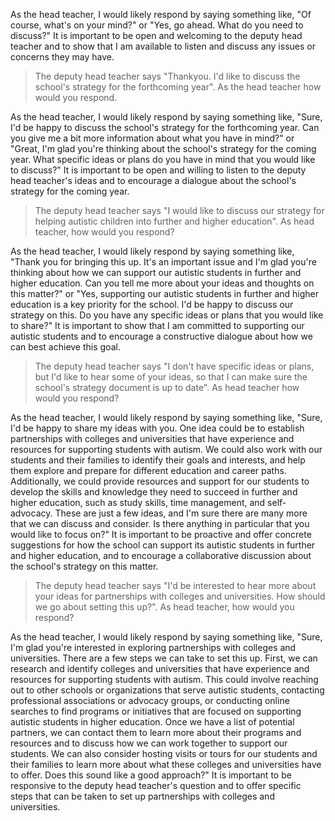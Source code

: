 As the head teacher, I would likely respond by saying something like, "Of course, what's on your mind?" or "Yes, go
ahead. What do you need to discuss?" It is important to be open and welcoming to the deputy head teacher and to show
that I am available to listen and discuss any issues or concerns they may have.

> The deputy head teacher says "Thankyou. I'd like to discuss the school's strategy for the forthcoming year". As the
> head teacher how would you respond.

As the head teacher, I would likely respond by saying something like, "Sure, I'd be happy to discuss the school's
strategy for the forthcoming year. Can you give me a bit more information about what you have in mind?" or "Great, I'm
glad you're thinking about the school's strategy for the coming year. What specific ideas or plans do you have in mind
that you would like to discuss?" It is important to be open and willing to listen to the deputy head teacher's ideas and
to encourage a dialogue about the school's strategy for the coming year.

> The deputy head teacher says "I would like to discuss our strategy for helping autistic children into further and
> higher education". As head teacher, how would you respond?

As the head teacher, I would likely respond by saying something like, "Thank you for bringing this up. It's an important
issue and I'm glad you're thinking about how we can support our autistic students in further and higher education. Can
you tell me more about your ideas and thoughts on this matter?" or "Yes, supporting our autistic students in further and
higher education is a key priority for the school. I'd be happy to discuss our strategy on this. Do you have any
specific ideas or plans that you would like to share?" It is important to show that I am committed to supporting our
autistic students and to encourage a constructive dialogue about how we can best achieve this goal.

>The deputy head teacher says "I don't have specific ideas or plans, but I'd like to hear some of your ideas, so that I
>can make sure the school's strategy document is up to date". As head teacher how would you respond?

As the head teacher, I would likely respond by saying something like, "Sure, I'd be happy to share my ideas with you.
One idea could be to establish partnerships with colleges and universities that have experience and resources for
supporting students with autism. We could also work with our students and their families to identify their goals and
interests, and help them explore and prepare for different education and career paths. Additionally, we could provide
resources and support for our students to develop the skills and knowledge they need to succeed in further and higher
education, such as study skills, time management, and self-advocacy. These are just a few ideas, and I'm sure there are
many more that we can discuss and consider. Is there anything in particular that you would like to focus on?" It is
important to be proactive and offer concrete suggestions for how the school can support its autistic students in further
and higher education, and to encourage a collaborative discussion about the school's strategy on this matter.

>The deputy head teacher says "I'd be interested to hear more about your ideas for partnerships with colleges and
>universities. How should we go about setting this up?". As head teacher, how would you respond?

As the head teacher, I would likely respond by saying something like, "Sure, I'm glad you're interested in exploring
partnerships with colleges and universities. There are a few steps we can take to set this up. First, we can research
and identify colleges and universities that have experience and resources for supporting students with autism. This
could involve reaching out to other schools or organizations that serve autistic students, contacting professional
associations or advocacy groups, or conducting online searches to find programs or initiatives that are focused on
supporting autistic students in higher education. Once we have a list of potential partners, we can contact them to
learn more about their programs and resources and to discuss how we can work together to support our students. We can
also consider hosting visits or tours for our students and their families to learn more about what these colleges and
universities have to offer. Does this sound like a good approach?" It is important to be responsive to the deputy head
teacher's question and to offer specific steps that can be taken to set up partnerships with colleges and universities.
